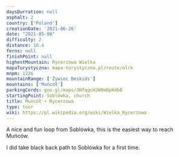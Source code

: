 ```yaml
---
daysDurration: null
asphalt: 2
country: ['Poland']
creationDate: '2021-06-26'
date: "2021-05-08"
difficulty: 2
distance: 16.4
ferns: null
finishPoint: null
highestMountain: Rycerzowa Wielka
mapaTurystyczna: mapa-turystyczna.pl/route/olrk
mnpm: 1226
mountainRange: ['Żywiec Beskids']
mountains: ['Muńcół']
parkingCords: goo.gl/maps/3HfqqcH2W9mDpKdb8
startingPoint: Soblówka, church
title: Muńcół + Rycerzowa
type: tour
wiki: https://pl.wikipedia.org/wiki/Wielka_Rycerzowa
---
```


A nice and fun loop from Soblówka, this is the easiest way to reach Muńców.

I did take black back path to Soblówka for a first time.
